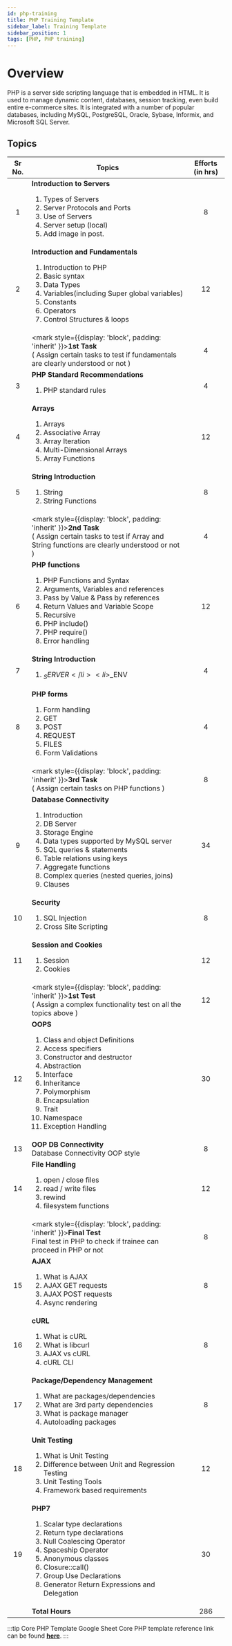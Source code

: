 ```yaml
---
id: php-training
title: PHP Training Template
sidebar_label: Training Template
sidebar_position: 1
tags: [PHP, PHP training]
---
```


# Overview

PHP is a server side scripting language that is embedded in HTML. It is used to manage dynamic content, databases, session tracking, even build entire e-commerce sites.
It is integrated with a number of popular databases, including MySQL, PostgreSQL, Oracle, Sybase, Informix, and Microsoft SQL Server.

## Topics

Sr No. | Topics | Efforts (in hrs)
:-: | --- | :-:
1 | **Introduction to Servers** <ol><li>Types of Servers</li><li>Server Protocols and Ports</li><li>Use of Servers</li><li>Server setup (local)</li><li>Add image in post.</li></ol> | 8 |
2 | **Introduction and Fundamentals** <ol><li>Introduction to PHP</li><li>Basic syntax</li><li>Data Types</li><li>Variables(including Super global variables)</li><li>Constants</li><li>Operators</li><li>Control Structures & loops</li></ol> | 12 |
| | <mark style={{display: 'block', padding: 'inherit' }}>**1st Task** <br /> ( Assign certain tasks to test if fundamentals are clearly understood or not )</mark> | 4 |
3 | **PHP Standard Recommendations** <ol><li>PHP standard rules</li></ol> | 4 |
4 | **Arrays** <ol><li>Arrays</li><li>Associative Array</li><li>Array Iteration</li><li>Multi-Dimensional Arrays</li><li>Array Functions</li></ol> | 12 |
5 | **String Introduction** <ol><li>String</li><li>String Functions</li></ol> | 8 |
| | <mark style={{display: 'block', padding: 'inherit' }}>**2nd Task** <br /> ( Assign certain tasks to test if Array and String functions are clearly understood or not )</mark> | 4 |
6 | **PHP functions** <ol><li>PHP Functions and Syntax</li><li>Arguments, Variables and references</li><li>Pass by Value & Pass by references</li><li>Return Values and Variable Scope</li><li>Recursive </li><li>PHP include()</li><li>PHP require()</li><li>Error handling</li></ol> | 12 |
7 | **String Introduction** <ol><li>$_SERVER</li><li>$_ENV</li></ol> | 4 |
8 | **PHP forms** <ol><li>Form handling</li><li>GET</li><li>POST</li><li>REQUEST</li><li>FILES</li><li>Form Validations</li></ol> | 4 |
| | <mark style={{display: 'block', padding: 'inherit' }}>**3rd Task** <br /> ( Assign certain tasks on PHP functions )</mark> | 8 |
9 | **Database Connectivity** <ol><li>Introduction</li><li>DB Server</li><li>Storage Engine</li><li>Data types supported by MySQL server</li><li>SQL queries & statements</li><li>Table relations using keys</li><li>Aggregate functions</li><li>Complex queries (nested queries, joins)</li><li>Clauses</li></ol> | 34 |
10 | **Security** <ol><li>SQL Injection</li><li>Cross Site Scripting</li></ol> | 8 |
11 | **Session and Cookies** <ol><li>Session</li><li>Cookies</li></ol> | 12 |
| | <mark style={{display: 'block', padding: 'inherit' }}>**1st Test** <br /> ( Assign a complex functionality test on all the topics above )</mark> | 12 |
12 | **OOPS** <ol><li>Class and object Definitions</li><li>Access specifiers</li><li>Constructor and destructor</li><li>Abstraction</li><li>Interface</li><li>Inheritance</li><li>Polymorphism</li><li>Encapsulation</li><li>Trait</li><li>Namespace</li><li>Exception Handling</li></ol> | 30 |
13 | **OOP DB Connectivity** <br /> Database Connectivity OOP style | 8 |
14 | **File Handling** <ol><li>open / close files</li><li>read / write files</li><li>rewind</li><li>filesystem functions</li></ol> | 12 |
| | <mark style={{display: 'block', padding: 'inherit' }}>**Final Test** <br /> Final test in PHP to check if trainee can proceed in PHP or not</mark> | 8 |
15 | **AJAX** <ol><li>What is AJAX</li><li>AJAX GET requests</li><li>AJAX POST requests</li><li>Async rendering</li></ol> | 8 |
16 | **cURL** <ol><li>What is cURL</li><li>What is libcurl</li><li>AJAX vs cURL</li><li>cURL CLI</li></ol> | 8 |
17 | **Package/Dependency Management** <ol><li>What are packages/dependencies</li><li>What are 3rd party dependencies</li><li>What is package manager</li><li>Autoloading packages</li></ol> | 8 |
18 | **Unit Testing** <ol><li>What is Unit Testing</li><li>Difference between Unit and Regression Testing</li><li>Unit Testing Tools</li><li>Framework based requirements</li></ol> | 12 |
19 | **PHP7** <ol><li>Scalar type declarations</li><li>Return type declarations</li><li>Null Coalescing Operator</li><li>Spaceship Operator</li><li>Anonymous classes</li><li>Closure::call()</li><li>Group Use Declarations</li><li>Generator Return Expressions and Delegation</li></ol> | 30 |
| | **Total Hours** | 286 |

:::tip Core PHP Template Google Sheet
Core PHP template reference link can be found [**here**](https://docs.google.com/spreadsheets/d/13GmTz5-ilE_KYKxYiLKrv8RzQqb14SLCdcXsH3-6dpY/edit#gid=0).
:::